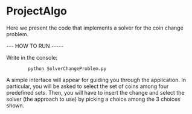 # ProjectAlgo


Here we present the code that implements a solver for the coin change problem. 


--- HOW TO RUN ----- 

Write in the console:

			python SolverChangeProblem.py


A simple interface will appear for guiding you through the application. In particular, you will be asked to select the set of coins among four predefined sets. Then, you will have to insert the change and select the solver (the approach to use) by picking a choice among the 3 choices shown. 

